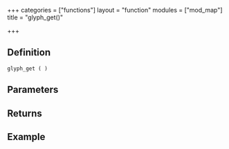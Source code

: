 +++
categories = ["functions"]
layout = "function"
modules = ["mod_map"]
title = "glyph_get()"

+++

## Definition

    glyph_get ( )

## Parameters

## Returns

## Example
